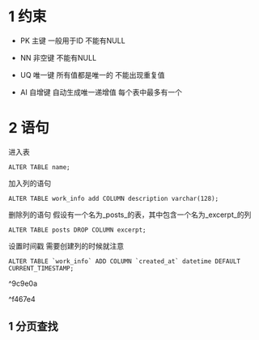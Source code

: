 

# 1 约束

- PK 主键 一般用于ID 不能有NULL
    
- NN 非空键 不能有NULL
    
- UQ 唯一键 所有值都是唯一的 不能出现重复值
    
- AI 自增键 自动生成唯一递增值 每个表中最多有一个

# 2 语句

进入表

```mysql
ALTER TABLE name;
```
加入列的语句
```mysql
ALTER TABLE work_info add COLUMN description varchar(128);
```

删除列的语句
假设有一个名为_posts_的表，其中包含一个名为_excerpt_的列
```mysql
ALTER TABLE posts DROP COLUMN excerpt;
```

设置时间戳 需要创建列的时候就注意
```mysql
ALTER TABLE `work_info` ADD COLUMN `created_at` datetime DEFAULT CURRENT_TIMESTAMP;
```

^9c9e0a

^f467e4
## 1 分页查找

